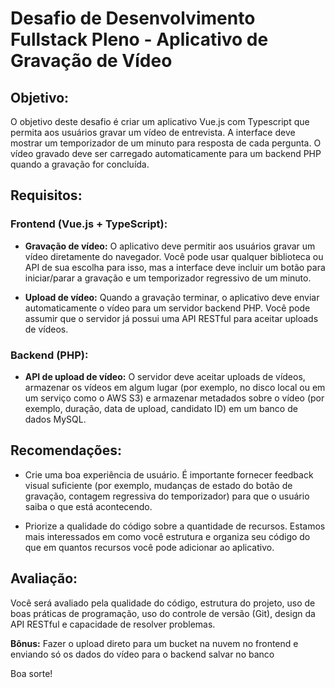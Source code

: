 # Desafio de Desenvolvimento Fullstack Pleno - Aplicativo de Gravação de Vídeo

## Objetivo:
O objetivo deste desafio é criar um aplicativo Vue.js com Typescript que permita aos usuários gravar um vídeo de entrevista. A interface deve mostrar um temporizador de um minuto para resposta de cada pergunta. O vídeo gravado deve ser carregado automaticamente para um backend PHP quando a gravação for concluída.

## Requisitos:
### Frontend (Vue.js + TypeScript):
- **Gravação de vídeo:** O aplicativo deve permitir aos usuários gravar um vídeo diretamente do navegador. Você pode usar qualquer biblioteca ou API de sua escolha para isso, mas a interface deve incluir um botão para iniciar/parar a gravação e um temporizador regressivo de um minuto.

- **Upload de vídeo:** Quando a gravação terminar, o aplicativo deve enviar automaticamente o vídeo para um servidor backend PHP. Você pode assumir que o servidor já possui uma API RESTful para aceitar uploads de vídeos.

### Backend (PHP):
- **API de upload de vídeo:** O servidor deve aceitar uploads de vídeos, armazenar os vídeos em algum lugar (por exemplo, no disco local ou em um serviço como o AWS S3) e armazenar metadados sobre o vídeo (por exemplo, duração, data de upload, candidato ID) em um banco de dados MySQL.

## Recomendações:
- Crie uma boa experiência de usuário. É importante fornecer feedback visual suficiente (por exemplo, mudanças de estado do botão de gravação, contagem regressiva do temporizador) para que o usuário saiba o que está acontecendo.

- Priorize a qualidade do código sobre a quantidade de recursos. Estamos mais interessados em como você estrutura e organiza seu código do que em quantos recursos você pode adicionar ao aplicativo.

## Avaliação:
Você será avaliado pela qualidade do código, estrutura do projeto, uso de boas práticas de programação, uso do controle de versão (Git), design da API RESTful e capacidade de resolver problemas.

**Bônus:** Fazer o upload direto para um bucket na nuvem no frontend e enviando só os dados do vídeo para o backend salvar no banco

Boa sorte!
